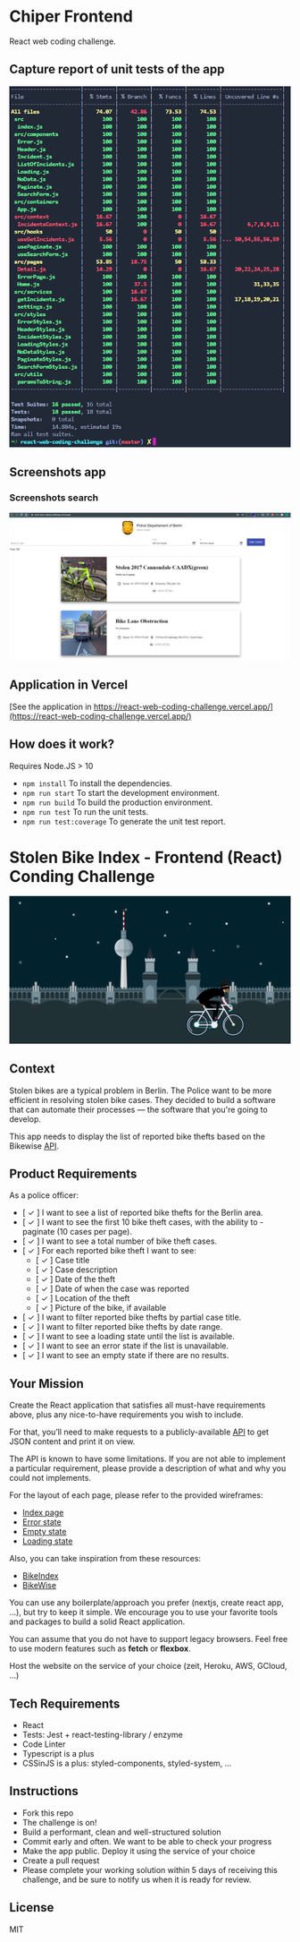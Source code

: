 # Chiper Frontend

React web coding challenge.

## Capture report of unit tests of the app

![Capture report of unit tests of the app](./.readme-static/screenshot-report-test.png)

## Screenshots app

### Screenshots search

![Screenshot search](./.readme-static/screenshot-search.png)

## Application in Vercel

[See the application in https://react-web-coding-challenge.vercel.app/](https://react-web-coding-challenge.vercel.app/)

## How does it work?

Requires Node.JS > 10

- `npm install` To install the dependencies.
- `npm run start` To start the development environment.
- `npm run build` To build the production environment.
- `npm run test` To run the unit tests.
- `npm run test:coverage` To generate the unit test report.

# Stolen Bike Index - Frontend (React) Conding Challenge
![JOIN Stolen Bike Cases](https://github.com/chiper-inc/React-Web-Coding-Challenge/blob/master/illustration.png)

## Context

Stolen bikes are a typical problem in Berlin. The Police want to be more efficient in resolving stolen bike cases. They decided to build a software that can automate their processes — the software that you're going to develop.

This app needs to display the list of reported bike thefts based on the Bikewise [API](https://www.bikewise.org/documentation/api_v2).

## Product Requirements

As a police officer:

- [ ✓ ] I want to see a list of reported bike thefts for the Berlin area.
- [ ✓ ] I want to see the first 10 bike theft cases, with the ability to - paginate (10 cases per page).
- [ ✓ ] I want to see a total number of bike theft cases.
- [ ✓ ] For each reported bike theft I want to see:
  - [ ✓ ] Case title
  - [ ✓ ] Case description
  - [ ✓ ] Date of the theft
  - [ ✓ ] Date of when the case was reported
  - [ ✓ ] Location of the theft
  - [ ✓ ] Picture of the bike, if available
- [ ✓ ] I want to filter reported bike thefts by partial case title.
- [ ✓ ] I want to filter reported bike thefts by date range.
- [ ✓ ] I want to see a loading state until the list is available.
- [ ✓ ] I want to see an error state if the list is unavailable.
- [ ✓ ] I want to see an empty state if there are no results.

## Your Mission

Create the React application that satisfies all must-have requirements above, plus any nice-to-have requirements you wish to include.

For that, you’ll need to make requests to a publicly-available [API](https://www.bikewise.org/documentation/api_v2) to get JSON content and print it on view. 

The API is known to have some limitations. If you are not able to implement a particular requirement, please provide a description of what and why you could not implements.

For the layout of each page, please refer to the provided wireframes:

- [Index page](./screens/index.png)
- [Error state](./screens/index_error.png)
- [Empty state](./screens/index_empty.png)
- [Loading state](./screens/index_loading.png)

Also, you can take inspiration from these resources:

- [BikeIndex](https://bikeindex.org/bikes?serial=&button=&location=Berlin&distance=100&stolenness=proximity)
- [BikeWise](https://bikewise.org)

You can use any boilerplate/approach you prefer (nextjs, create react app, ...), but try to keep it simple. We encourage you to use your favorite tools and packages to build a solid React application.

You can assume that you do not have to support legacy browsers. Feel free to use modern features such as **fetch** or **flexbox**.

Host the website on the service of your choice (zeit, Heroku, AWS, GCloud, ...)

## Tech Requirements

- React
- Tests: Jest + react-testing-library / enzyme
- Code Linter
- Typescript is a plus
- CSSinJS is a plus: styled-components, styled-system, ...

## Instructions

- Fork this repo
- The challenge is on!
- Build a performant, clean and well-structured solution
- Commit early and often. We want to be able to check your progress
- Make the app public. Deploy it using the service of your choice
- Create a pull request
- Please complete your working solution within 5 days of receiving this challenge, and be sure to notify us when it is ready for review.

## License

MIT

